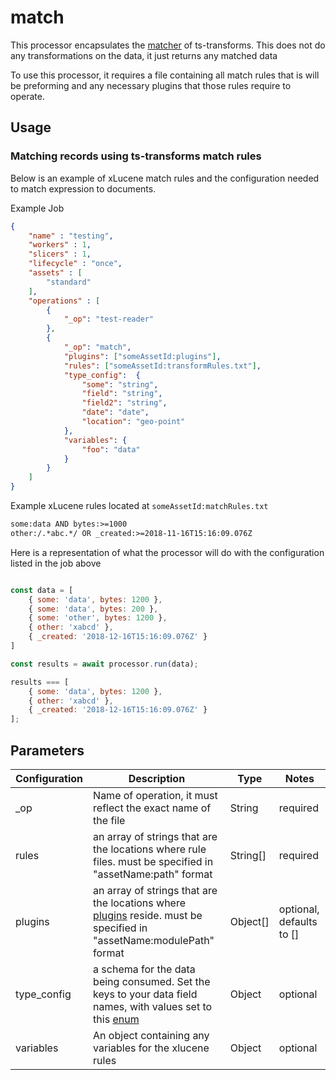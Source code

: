# match

This processor encapsulates the [matcher](https://terascope.github.io/teraslice/docs/packages/ts-transforms/overview#matcher) of ts-transforms. This does not do any transformations on the data, it just returns any matched data

To use this processor, it requires a file containing all match rules that is will be preforming and any necessary plugins that those rules require to operate.

## Usage

### Matching records using ts-transforms match rules

Below is an example of xLucene match rules and the configuration needed to match expression to documents.

Example Job

```json
{
    "name" : "testing",
    "workers" : 1,
    "slicers" : 1,
    "lifecycle" : "once",
    "assets" : [
        "standard"
    ],
    "operations" : [
        {
            "_op": "test-reader"
        },
        {
            "_op": "match",
            "plugins": ["someAssetId:plugins"],
            "rules": ["someAssetId:transformRules.txt"],
            "type_config":  {
                "some": "string",
                "field": "string",
                "field2": "string",
                "date": "date",
                "location": "geo-point"
            },
            "variables": {
                "foo": "data"
            }
        }
    ]
}
```

Example xLucene rules located at `someAssetId:matchRules.txt`

```txt
some:data AND bytes:>=1000
other:/.*abc.*/ OR _created:>=2018-11-16T15:16:09.076Z
```

Here is a representation of what the processor will do with the configuration listed in the job above

```javascript

const data = [
    { some: 'data', bytes: 1200 },
    { some: 'data', bytes: 200 },
    { some: 'other', bytes: 1200 },
    { other: 'xabcd' },
    { _created: '2018-12-16T15:16:09.076Z' }
]

const results = await processor.run(data);

results === [
    { some: 'data', bytes: 1200 },
    { other: 'xabcd' },
    { _created: '2018-12-16T15:16:09.076Z' }
];
```

## Parameters

| Configuration | Description | Type |  Notes |
| --------- | -------- | ------ | ------ |
| _op | Name of operation, it must reflect the exact name of the file | String | required |
| rules | an array of strings that are the locations where rule files. must be specified in "assetName:path" format | String[] | required |
| plugins | an array of strings that are the locations where [plugins](https://terascope.github.io/teraslice/docs/packages/ts-transforms/plugins) reside. must be specified in "assetName:modulePath" format | Object[] | optional, defaults to [] |
| type_config | a schema for the data being consumed. Set the keys to your data field names, with values set to this [enum](https://terascope.github.io/teraslice/docs/packages/types/api/enums/xlucenefieldtype) | Object | optional |
| variables | An object containing any variables for the xlucene rules | Object | optional|

